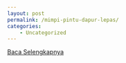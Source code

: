 ```yaml
---
layout: post
permalink: /mimpi-pintu-dapur-lepas/
categories:
    - Uncategorized
---
```


[Baca Selengkapnya](/08)